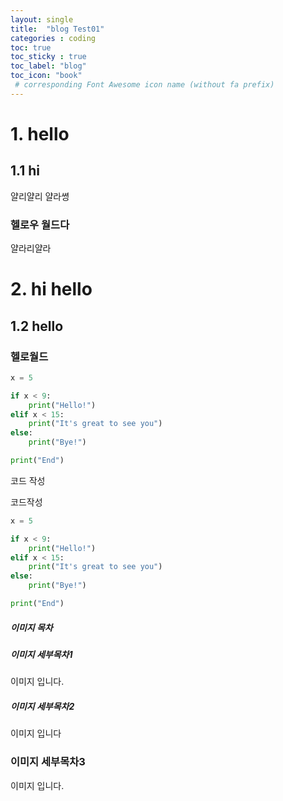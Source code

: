 ```yaml
---
layout: single
title:  "blog Test01"
categories : coding
toc: true
toc_sticky : true
toc_label: "blog"
toc_icon: "book"
 # corresponding Font Awesome icon name (without fa prefix)
---
```

# 1. hello
## **1.1 hi**
얄리얄리 얄라쎵
###  헬로우 월드다
얄라리얄라

# 2. hi hello
## **1.2 hello**
### 헬로월드


```python
x = 5

if x < 9:
    print("Hello!")
elif x < 15:
    print("It's great to see you")
else:
    print("Bye!")

print("End")
```

코드 작성



코드작성

```python
x = 5

if x < 9:
    print("Hello!")
elif x < 15:
    print("It's great to see you")
else:
    print("Bye!")

print("End")
```





##### 이미지 목차

##### 이미지 세부목차1

이미지 입니다.

##### 이미지 세부목차2

이미지 입니다

### 이미지 세부목차3
이미지 입니다.

